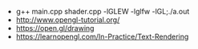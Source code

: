 - g++ main.cpp shader.cpp -lGLEW -lglfw -lGL;./a.out
- http://www.opengl-tutorial.org/
- https://open.gl/drawing
- https://learnopengl.com/In-Practice/Text-Rendering